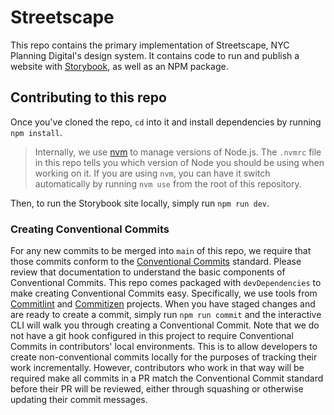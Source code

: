 # Streetscape

This repo contains the primary implementation of Streetscape, NYC Planning Digital's design system. It contains code to run and publish a website with [Storybook](https://storybook.js.org/), as well as an NPM package.

## Contributing to this repo

Once you've cloned the repo, `cd` into it and install dependencies by running `npm install`.

> Internally, we use [nvm](https://github.com/nvm-sh/nvm) to manage versions of Node.js. The `.nvmrc` file in this repo tells you which version of Node you should be using when working on it. If you are using `nvm`, you can have it switch automatically by running `nvm use` from the root of this repository.

Then, to run the Storybook site locally, simply run `npm run dev`.

### Creating Conventional Commits

For any new commits to be merged into `main` of this repo, we require that those commits conform to the [Conventional Commits](https://www.conventionalcommits.org/en/v1.0.0/) standard. Please review that documentation to understand the basic components of Conventional Commits. This repo comes packaged with `devDependencies` to make creating Conventional Commits easy. Specifically, we use tools from [Commitlint](https://commitlint.js.org/#/) and [Commitizen](https://github.com/commitizen) projects. When you have staged changes and are ready to create a commit, simply run `npm run commit` and the interactive CLI will walk you through creating a Conventional Commit. Note that we do not have a git hook configured in this project to require Conventional Commits in contributors' local environments. This is to allow developers to create non-conventional commits locally for the purposes of tracking their work incrementally. However, contributors who work in that way will be required make all commits in a PR match the Conventional Commit standard before their PR will be reviewed, either through squashing or otherwise updating their commit messages.
